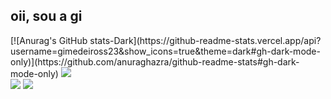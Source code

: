 ## oii, sou a gi

<picture>
  [![Anurag's GitHub stats-Dark](https://github-readme-stats.vercel.app/api?username=gimedeiross23&show_icons=true&theme=dark#gh-dark-mode-only)](https://github.com/anuraghazra/github-readme-stats#gh-dark-mode-only)
  <source
    srcset="https://github-readme-stats.vercel.app/api?username=gimedeiross23&show_icons=true&theme=dark"
    media="(prefers-color-scheme: dark)"
  />
  <source
    srcset="https://github-readme-stats.vercel.app/api?username=gimedeiross23&show_icons=true"
    media="(prefers-color-scheme: light), (prefers-color-scheme: no-preference)"
  />
  <img src="https://github-readme-stats.vercel.app/api?username=anuraghazra&show_icons=true" />
</picture>

<div> 
  <a href="https://instagram.com/_gimedeiross" target="_blank"><img src="https://img.shields.io/badge/-Instagram-%23E4405F?style=for-the-badge&logo=instagram&logoColor=white" target="_blank"></a>
  <a href="https://discord.gg/trix.saturn" target="_blank"><img src="https://img.shields.io/badge/Discord-7289DA?style=for-the-badge&logo=discord&logoColor=white" target="_blank"></a> 
</div>
